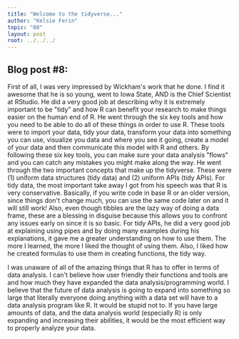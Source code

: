 ```yaml
---
title: "Welcome to the tidyverse..."
author: "Kelsie Ferin"
topic: "08"
layout: post
root: ../../../
---
```


## Blog post #8:

First of all, I was very impressed by Wickham's work that he done. I find it awesome that he is so young, went to Iowa State, AND is the Chief Scientist at RStudio. He did a very good job at describing why it is extremely important to be "tidy" and how R can benefit your research to make things easier on the human end of R. He went through the six key tools and how you need to be able to do all of these things in order to use R. These tools were to import your data, tidy your data, transform your data into something you can use, visualize you data and where you see it going, create a model of your data and then communicate this model with R and others. By following these six key tools, you can make sure your data analysis "flows" and you can catch any mistakes you might make along the way. He went through the two important concepts that make up the tidyverse. These were (1) uniform data structures (tidy data) and (2) uniform APIs (tidy APIs). For tidy data, the most important take away I got from his speech was that R is very conservative. Basically, if you write code in base R or an older version, since things don't change much, you can use the same code later on and it will still work! Also, even though tibbles are the lazy way of doing a data frame, these are a blessing in disguise because this allows you to confront any issues early on since it is so basic. For tidy APIs, he did a very good job at explaining using pipes and by doing many examples during his explanations, it gave me a greater understanding on how to use them. The more I learned, the more I liked the thought of using them. Also, I liked how he created formulas to use them in creating functions, the tidy way. 

I was unaware of all of the amazing things that R has to offer in terms of data analysis. I can't believe how user friendly their functions and tools are and how much they have expanded the data analysis/programming world. I believe that the future of data analysis is going to expand into something so large that literally everyone doing anything with a data set will have to a data analysis program like R. It would be stupid not to. If you have large amounts of data, and the data analysis world (especially R) is only expanding and increasing their abilities, it would be the most efficient way to properly analyze your data.


